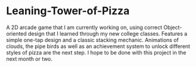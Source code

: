 # Leaning-Tower-of-Pizza
A 2D arcade game that I am currently working on, using correct Object-oriented design that I learned through my new college classes. Features a simple one-tap design and a classic stacking mechanic. Animations of clouds, the pipe birds as well as an achievement system to unlock different styles of pizza are the next step. I hope to be done with this project in the next month or two.
